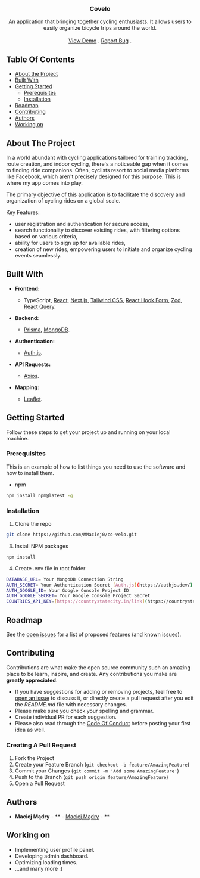<br/>
<p align="center">
  <h3 align="center">Covelo</h3>

  <p align="center">
    An application that bringing together cycling enthusiasts. It allows users to easily organize bicycle trips around the world.
    <br/>
    <br/>
    <a href="https://co-velo.vercel.app">View Demo</a>
    .
    <a href="https://github.com/MMaciej0/co-velo/issues">Report Bug</a>
    .
  </p>
</p>



## Table Of Contents

* [About the Project](#about-the-project)
* [Built With](#built-with)
* [Getting Started](#getting-started)
  * [Prerequisites](#prerequisites)
  * [Installation](#installation)
* [Roadmap](#roadmap)
* [Contributing](#contributing)
* [Authors](#authors)
* [Working on](#working-on)

## About The Project

In a world abundant with cycling applications tailored for training tracking, route creation, and indoor cycling, there's a noticeable gap when it comes to finding ride companions. Often, cyclists resort to social media platforms like Facebook, which aren't precisely designed for this purpose. This is where my app comes into play.

The primary objective of this application is to facilitate the discovery and organization of cycling rides on a global scale.

Key Features:
- user registration and authentication for secure access,
- search functionality to discover existing rides, with filtering options based on various criteria,
- ability for users to sign up for available rides,
- creation of new rides, empowering users to initiate and organize cycling events seamlessly.


## Built With

- **Frontend:**
  - TypeScript, [React](https://reactjs.org/), [Next.js](https://nextjs.org/), [Tailwind CSS](https://tailwindcss.com/), [React Hook Form](https://react-hook-form.com/), [Zod](https://github.com/colinhacks/zod), [React Query](https://react-query.tanstack.com/).

- **Backend:**
  - [Prisma](https://www.prisma.io/), [MongoDB](https://www.mongodb.com/).

- **Authentication:**
  - [Auth.js](https://authjs.dev/).

- **API Requests:**
  - [Axios](https://axios-http.com/).

- **Mapping:**
  - [Leaflet](https://leafletjs.com/).

## Getting Started

Follow these steps to get your project up and running on your local machine.

### Prerequisites

This is an example of how to list things you need to use the software and how to install them.

* npm

```sh
npm install npm@latest -g
```

### Installation

1. Clone the repo

```sh
git clone https://github.com/MMaciej0/co-velo.git
```

3. Install NPM packages

```sh
npm install
```

4. Create .env file in root folder
```sh
DATABASE_URL= Your MongoDB Connection String
AUTH_SECRET= Your Authentication Secret [Auth.js](https://authjs.dev/)
AUTH_GOOGLE_ID= Your Google Console Project ID
AUTH_GOOGLE_SECRET= Your Google Console Project Secret
COUNTRIES_API_KEY=[https://countrystatecity.in/link](https://countrystatecity.in/link)
```


## Roadmap

See the [open issues](https://github.com/MMaciej0/co-velo/issues) for a list of proposed features (and known issues).

## Contributing

Contributions are what make the open source community such an amazing place to be learn, inspire, and create. Any contributions you make are **greatly appreciated**.
* If you have suggestions for adding or removing projects, feel free to [open an issue](https://github.com/MMaciej0/co-velo/issues/new) to discuss it, or directly create a pull request after you edit the *README.md* file with necessary changes.
* Please make sure you check your spelling and grammar.
* Create individual PR for each suggestion.
* Please also read through the [Code Of Conduct](https://github.com/MMaciej0/co-velo/blob/main/CODE_OF_CONDUCT.md) before posting your first idea as well.

### Creating A Pull Request

1. Fork the Project
2. Create your Feature Branch (`git checkout -b feature/AmazingFeature`)
3. Commit your Changes (`git commit -m 'Add some AmazingFeature'`)
4. Push to the Branch (`git push origin feature/AmazingFeature`)
5. Open a Pull Request

## Authors

* **Maciej Mądry** - ** - [Maciej Mądry](https://github.com/MMaciej0) - **

## Working on

- Implementing user profile panel.
- Developing admin dashboard.
- Optimizing loading times.
- ...and many more :)
